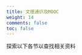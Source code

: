 ```yaml
---
title: 文理通识及MOOC
weight: 14
comments: false
toc: false
---
```

探索以下各节以查找相关资料



































